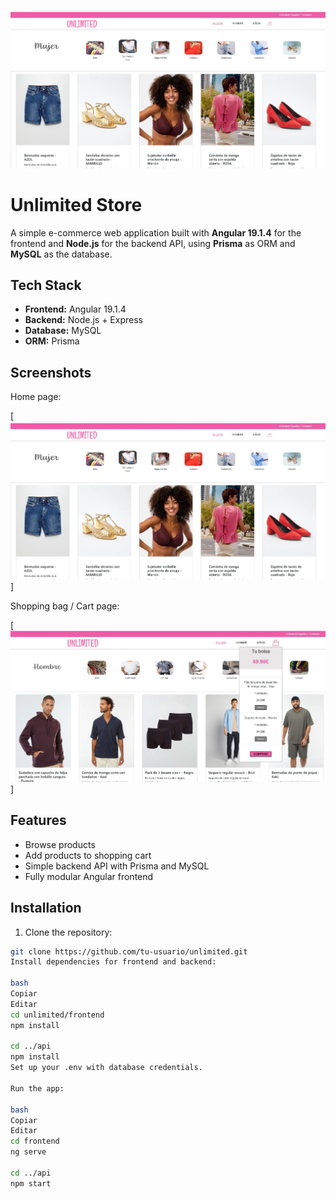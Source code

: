 ![Unlimited Store Preview](screenshots/home.jpg)

# Unlimited Store

A simple e-commerce web application built with **Angular 19.1.4** for the frontend and **Node.js** for the backend API, using **Prisma** as ORM and **MySQL** as the database.

## Tech Stack

- **Frontend:** Angular 19.1.4  
- **Backend:** Node.js + Express  
- **Database:** MySQL  
- **ORM:** Prisma  

## Screenshots

Home page:

[![Home](home.jpg)]

Shopping bag / Cart page:

[![Shopping Bag](shopping-bag.jpg)]

## Features

- Browse products
- Add products to shopping cart
- Simple backend API with Prisma and MySQL
- Fully modular Angular frontend

## Installation

1. Clone the repository:
```bash
git clone https://github.com/tu-usuario/unlimited.git
Install dependencies for frontend and backend:

bash
Copiar
Editar
cd unlimited/frontend
npm install

cd ../api
npm install
Set up your .env with database credentials.

Run the app:

bash
Copiar
Editar
cd frontend
ng serve

cd ../api
npm start
